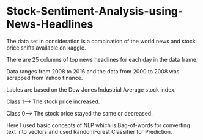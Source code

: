 # Stock-Sentiment-Analysis-using-News-Headlines

The data set in consideration is a combination of the world news and stock price shifts available on kaggle.


There are 25 columns of top news headlines for each day in the data frame.


Data ranges from 2008 to 2016 and the data from 2000 to 2008 was scrapped from Yahoo finance.


Lables are based on the Dow Jones Industrial Average stock index.


Class 1--> The stock price increased.


Class 0--> The stock price stayed the same or decreased.


Here I used basic concepts of NLP which is Bag-of-words for converting text into vectors and used RandomForest Classifier for Prediction.
